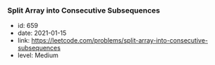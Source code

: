 ### Split Array into Consecutive Subsequences

* id: 659
* date: 2021-01-15
* link: https://leetcode.com/problems/split-array-into-consecutive-subsequences
* level: Medium

